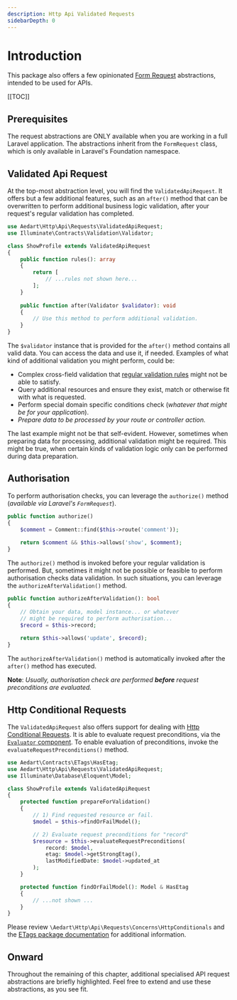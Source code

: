 ```yaml
---
description: Http Api Validated Requests
sidebarDepth: 0
---
```


# Introduction

This package also offers a few opinionated [Form Request](https://laravel.com/docs/10.x/validation#form-request-validation) abstractions, intended to be used for APIs.

[[TOC]]

## Prerequisites

The request abstractions are ONLY available when you are working in a full Laravel application.
The abstractions inherit from the `FormRequest` class, which is only available in Laravel's Foundation namespace.

## Validated Api Request

At the top-most abstraction level, you will find the `ValidatedApiRequest`.
It offers but a few additional features, such as an `after()` method that can be overwritten to perform additional business logic validation, after your request's regular validation has completed.

```php
use Aedart\Http\Api\Requests\ValidatedApiRequest;
use Illuminate\Contracts\Validation\Validator;

class ShowProfile extends ValidatedApiRequest
{
    public function rules(): array
    {
        return [
            // ...rules not shown here...
        ];
    }
    
    public function after(Validator $validator): void
    {
        // Use this method to perform additional validation.
    }
}
```

The `$validator` instance that is provided for the `after()` method contains all valid data.
You can access the data and use it, if needed.
Examples of what kind of additional validation you might perform, could be:

* Complex cross-field validation that [regular validation rules](https://laravel.com/docs/10.x/validation#available-validation-rules) might not be able to satisfy.
* Query additional resources and ensure they exist, match or otherwise fit with what is requested.
* Perform special domain specific conditions check (_whatever that might be for your application_).
* _Prepare data to be processed by your route or controller action._

The last example might not be that self-evident. However, sometimes when preparing data for processing, additional validation might be required. 
This might be true, when certain kinds of validation logic only can be performed during data preparation.

## Authorisation

To perform authorisation checks, you can leverage the `authorize()` method (_available via Laravel's `FormRequest`_).

```php
public function authorize()
{
    $comment = Comment::find($this->route('comment'));
 
    return $comment && $this->allows('show', $comment);
}
```

The `authorize()` method is invoked before your regular validation is performed.
But, sometimes it might not be possible or feasible to perform authorisation checks data validation.
In such situations, you can leverage the `authorizeAfterValidation()` method.

```php
public function authorizeAfterValidation(): bool
{
    // Obtain your data, model instance... or whatever
    // might be required to perform authorisation...
    $record = $this->record;
    
    return $this->allows('update', $record);
}
```

The `authorizeAfterValidation()` method is automatically invoked after the `after()` method has executed.

**Note**: _Usually, authorisation check are performed **before** request preconditions are evaluated._

## Http Conditional Requests

The `ValidatedApiRequest` also offers support for dealing with [Http Conditional Requests](https://developer.mozilla.org/en-US/docs/Web/HTTP/Conditional_requests).
It is able to evaluate request preconditions, via the [`Evaluator` component](../../../etags/evaluator/README.md).
To enable evaluation of preconditions, invoke the `evaluateRequestPreconditions()` method.

```php
use Aedart\Contracts\ETags\HasEtag;
use Aedart\Http\Api\Requests\ValidatedApiRequest;
use Illuminate\Database\Eloquent\Model;

class ShowProfile extends ValidatedApiRequest
{
    protected function prepareForValidation()
    {
        // 1) Find requested resource or fail.
        $model = $this->findOrFailModel();

        // 2) Evaluate request preconditions for "record"
        $resource = $this->evaluateRequestPreconditions(
            record: $model,
            etag: $model->getStrongEtag(),
            lastModifiedDate: $model->updated_at
        );
    }

    protected function findOrFailModel(): Model & HasEtag
    {
        // ...not shown ...
    }
}
```

Please review `\Aedart\Http\Api\Requests\Concerns\HttpConditionals` and the [ETags package documentation](../../../etags/README.md) for additional information.

## Onward

Throughout the remaining of this chapter, additional specialised API request abstractions are briefly highlighted.
Feel free to extend and use these abstractions, as you see fit.